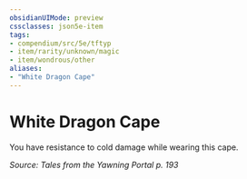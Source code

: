 ```yaml
---
obsidianUIMode: preview
cssclasses: json5e-item
tags:
- compendium/src/5e/tftyp
- item/rarity/unknown/magic
- item/wondrous/other
aliases: 
- "White Dragon Cape"
---
```

# White Dragon Cape



You have resistance to cold damage while wearing this cape.

*Source: Tales from the Yawning Portal p. 193*